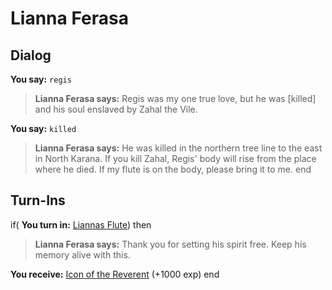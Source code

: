 # Lianna Ferasa


## Dialog

**You say:** `regis`



>**Lianna Ferasa says:** Regis was my one true love, but he was [killed] and his soul enslaved by Zahal the Vile.

**You say:** `killed`



>**Lianna Ferasa says:** He was killed in the northern tree line to the east in North Karana. If you kill Zahal, Regis' body will rise from the place where he died. If my flute is on the body, please bring it to me.
end

## Turn-Ins





if( **You turn in:** [Liannas Flute](/item/13899)) then


>**Lianna Ferasa says:** Thank you for setting his spirit free.  Keep his memory alive with this.


 **You receive:**  [Icon of the Reverent](/item/19010) (+1000 exp)
end





